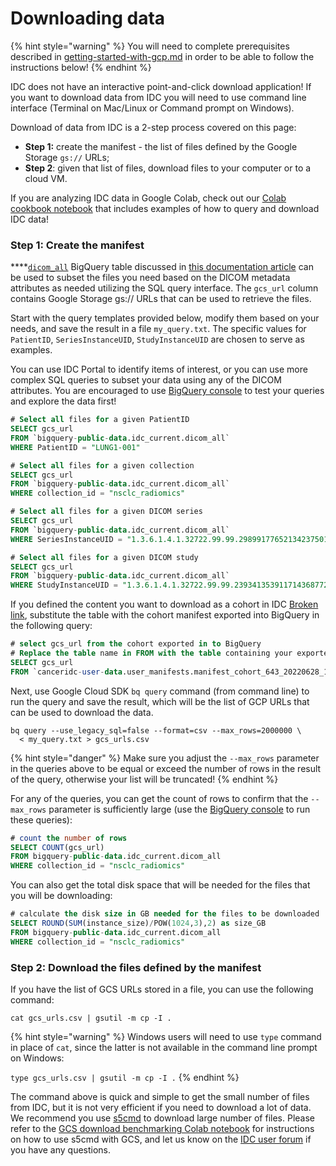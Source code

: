 # Downloading data

{% hint style="warning" %}
You will need to complete prerequisites described in [getting-started-with-gcp.md](../introduction/getting-started-with-gcp.md "mention") in order to be able to follow the instructions below!
{% endhint %}

IDC does not have an interactive point-and-click download application! If you want to download data from IDC you will need to use command line interface (Terminal on Mac/Linux or Command prompt on Windows).

Download of data from IDC is a 2-step process covered on this page:

* **Step 1:** create the manifest - the list of files defined by the Google Storage `gs://` URLs;
* **Step 2**: given that list of files, download files to your computer or to a cloud VM.&#x20;

If you are analyzing IDC data in Google Colab, check out our [Colab cookbook notebook](https://github.com/ImagingDataCommons/IDC-Examples/blob/master/notebooks/cookbook.ipynb) that includes examples of how to query and download IDC data!

### Step 1: Create the manifest&#x20;

****[`dicom_all`](https://console.cloud.google.com/bigquery?p=bigquery-public-data\&d=idc\_current\&t=dicom\_all\&page=table) BigQuery table discussed in [this documentation article](https://learn.canceridc.dev/data/organization-of-data/files-and-metadata#bigquery-tables) can be used to subset the files you need based on the DICOM metadata attributes as needed utilizing the SQL query interface. The `gcs_url` column contains Google Storage gs:// URLs that can be used to retrieve the files.

Start with the query templates provided below, modify them based on your needs, and save the result in a file `my_query.txt`. The specific values for `PatientID`, `SeriesInstanceUID`, `StudyInstanceUID` are chosen to serve as examples.&#x20;

You can use IDC Portal to identify items of interest, or you can use more complex SQL queries to subset your data using any of the DICOM attributes. You are encouraged to use [BigQuery console](https://console.cloud.google.com/bigquery) to test your queries and explore the data first!

```sql
# Select all files for a given PatientID
SELECT gcs_url
FROM `bigquery-public-data.idc_current.dicom_all`
WHERE PatientID = "LUNG1-001"
```

```sql
# Select all files for a given collection
SELECT gcs_url
FROM `bigquery-public-data.idc_current.dicom_all`
WHERE collection_id = "nsclc_radiomics"
```

```sql
# Select all files for a given DICOM series
SELECT gcs_url
FROM `bigquery-public-data.idc_current.dicom_all`
WHERE SeriesInstanceUID = "1.3.6.1.4.1.32722.99.99.298991776521342375010861296712563382046"
```

```sql
# Select all files for a given DICOM study
SELECT gcs_url
FROM `bigquery-public-data.idc_current.dicom_all`
WHERE StudyInstanceUID = "1.3.6.1.4.1.32722.99.99.239341353911714368772597187099978969331"
```

If you defined the content you want to download as a cohort in IDC [Broken link](broken-reference "mention"), substitute the table with the cohort manifest exported into BigQuery in the following query:

```sql
# select gcs_url from the cohort exported in to BigQuery
# Replace the table name in FROM with the table containing your exported manifest!
SELECT gcs_url
FROM `canceridc-user-data.user_manifests.manifest_cohort_643_20220628_165636`
```

Next, use Google Cloud SDK `bq query` command (from command line) to run the query and save the result, which will be the list of GCP URLs that can be used to download the data.

```shell
bq query --use_legacy_sql=false --format=csv --max_rows=2000000 \
  < my_query.txt > gcs_urls.csv
```

{% hint style="danger" %}
Make sure you adjust the `--max_rows` parameter in the queries above to be equal or exceed the number of rows in the result of the query, otherwise your list will be truncated!
{% endhint %}

For any of the queries, you can get the count of rows to confirm that the `--max_rows` parameter is sufficiently large (use the [BigQuery console](https://console.cloud.google.com/bigquery) to run these queries):

```sql
# count the number of rows
SELECT COUNT(gcs_url) 
FROM bigquery-public-data.idc_current.dicom_all 
WHERE collection_id = "nsclc_radiomics"
```

You can also get the total disk space that will be needed for the files that you will be downloading:

```sql
# calculate the disk size in GB needed for the files to be downloaded
SELECT ROUND(SUM(instance_size)/POW(1024,3),2) as size_GB 
FROM bigquery-public-data.idc_current.dicom_all 
WHERE collection_id = "nsclc_radiomics"
```

### Step 2: Download the files defined by the manifest

If you have the list of GCS URLs stored in a file, you can use the following command:

```shell-session
cat gcs_urls.csv | gsutil -m cp -I .
```

{% hint style="warning" %}
Windows users will need to use `type` command in place of `cat`, since the latter is not available in the command line prompt on Windows:

`type gcs_urls.csv | gsutil -m cp -I .`
{% endhint %}

The command above is quick and simple to get the small number of files from IDC, but it is not very efficient if you need to download a lot of data. We recommend you use [s5cmd](https://github.com/peak/s5cmd) to download large number of files. Please refer to the [GCS download benchmarking Colab notebook](https://github.com/ImagingDataCommons/IDC-Examples/blob/master/notebooks/download\_benchmarking.ipynb) for instructions on how to use s5cmd with GCS, and let us know on the [IDC user forum](https://discourse.canceridc.dev/) if you have any questions.

